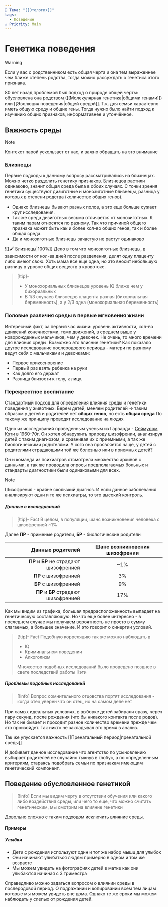 ```yaml
---
📌 Тема: "[[Этология]]"
tags:
  - Поведение
⚠️ Priority: Main
---
```


# Генетика поведения

>[!Warning]
>Если у вас с родственником есть общая черта и она тем выраженнее чем ближе степень родства, тогда можно рассуждать о генетика этого признака.

80 лет назад проблемой был подход о природе общей черты: обусловлена она родством ([[Молекулярная генетика|общими генами]]) или [[Эволюция поведения|общей средой]]. Т.к. для семьи характерно иметь общую среду и общие гены.
Тогда нужно было найти подход к изучению общих признаков, информативнее и утончённое. 

## Важность среды

>[!note]
>Контекст парой ускользает от нас, и важно обращать на это внимание

### Близнецы

Первые подходы к данному вопросу рассматривались на близнецах. Можно четко разделить генетику признаков. Близнецов растили одинаково, значит общая среда была в обоих случаях. С точки зрения генетики существуют дизиготные и монозиготные близнецы, разница у которых в степени родства (количестве общих генов).

- Однако близнецы бывают разных полов, а это еще больше сужает круг исследования.
- Так же среда дизиготных весьма отличается от монозиготных. К таким парам относятся по разному. Так что причиной общего признака может быть как и более кол-во общих генов, так и более общая среда.
- Да и монозиготные близнецы зачастую не растут одинаково

![[🖌️ Близнецы|100%]]
Дело в том что монозиготные близнецы, в зависимости от кол-ва дней после разделения, делят одну плаценту либо имеют свою. Хоть мама все еще одна, но это вносит небольшую разницу в уровне общих веществ в кровотоке.

>[!tip]-
>- У монохориальных близнецов уровень IQ ближе чем у бихориальных
>- В 1/3 случаев близнецов плацента разная (бихориальная беременность), а у 2/3 одна (монохориальная беременность)

### Половые различия среды в первые мгновения жизни

Интересный факт, за первый час жизни: уровень активности, кол-во движений конечностями, темп движений, в среднем выше у новорожденных мальчиков, чем у девочек.
Не очень, то много времени для влияния среды. Возможно это влияние генетики?
Как показало другое исследование послеродового периода - матери по разному ведут себя с мальчиками и девочками: 
- Первое прикосновение
- Первый раз взять ребенка на руки
- Как долго его держат
- Разница близости к телу, к лицу.

###  Перекрестное воспитание

Стандартный подход для определения влияния среды и генетики поведения у животных:
Берем детей, меняем родителей => таким образом у детей и родителей нет **общих генов**, но есть **общая среда**
По такому же принципу проводят исследование на людях

Одно из исследований проведенным ученым из Гарварда - [Сеймуром Кэти](https://en.wikipedia.org/wiki/Seymour_S._Kety) в 1960-70г.
Он хотел обнаружить природу шизофрении, анализируя детей с таким диагнозом, и сравнивая их с приемными, а так же биологическими родителями.
У кого она проявляется чаще, у детей с родителями страдающими той же болезнью или в приемных детей? 

Он и команда из психиатров отсмотрела множество архивов с данными, а так же проводила опросы предполагаемых больных и стандарты диагностики были одинаковыми для всех. 

>[!Note]
>Шизофрения - крайне скользкий диагноз. И если данное заболевания анализируют одни и те же психиатры, то это высокий контроль.

##### Данные с исследований

> [!tip]- Fact
> В целом, в популяции, шанс возникновения человека с шизофренией ~1%

Далее **ПР** - применые родители, **БР** - биологические родители

|                        Данные родителей | Шанс возникновения шизофрении |
| ---------------------------------------:|:-----------------------------:|
| **ПР** и **БР** не страдают шизофренией |              ~1%              |
|                    **ПР** с шизофренией |              3%               |
|                    **БР** с шизофренией |              9%               |
|    **ПР** и **БР** страдают шизофренией |              17%              |

Как мы видим из графика, большая предрасположенность выпадает на генетическую составляющую. Но что еще более интересно - в последнем случае мы получаем вероятность не просто в сумму слагаемых, а большее значение. И это говорит о синергии условий.

>[!tip]- Fact
>Подобную корреляцию так же можно наблюдать в
> - IQ
> - Криминальном поведении
> - Алкоголизм
> 
>Множество подобных исследований было проведено позднее в свете последствий работы Кэти

##### Проблемы подобных исследований

>[!info]
> Вопрос сомнительного отцовства портят исследования - когда отец уверен что он отец, но на самом деле нет

При самых идеальных условиях, в выборке детей забирали сразу, через пару секунд, после рождения (что бы никакого контакта после родов).
Но так не бывает и проходит разное количество времени прежде чем это произойдет. Так никто не закладывал это время в анализ.

Так же упускается важность [[Пренатальный период|пренатальной среды]]

И добивает данное исследование что агентство по усыновлению выбирает родителей не случайно тыкнув в глобус, а по определенным критериям, стараясь подобрать семьи по признакам имеющим генетический компонент.


## Поведение обусловленное генетикой

>[!info]
>Если мы видим черту в отсутствии обучения или какого либо воздействия среды, или чего то еще, что можно считать генетическим, мы смотрим на влияние генетики

Довольно сложно с таким подходом исключить влияние среды.

#### Примеры

##### Улыбки
- Дети с рождения используют один и тот же набор мышц для улыбок
- Они начинают улыбаться людям примерно в одном и том же возрасте
- Мы можем увидеть на фотографиях детей в матке как они улыбаются начиная с 3 триместра

Справедливо можно задаться вопросом о влиянии среды в послеродовой период. О подражании и копировании всем тем лицам которые мы можем увидеть вне дома.
Однако те же сроки мы можем наблюдать у слепых от рождения детей.

